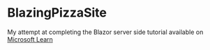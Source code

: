 # BlazingPizzaSite
My attempt at completing the Blazor server side tutorial available on [Microsoft Learn](https://learn.microsoft.com/en-sg/training/paths/build-web-apps-with-blazor/)
 
